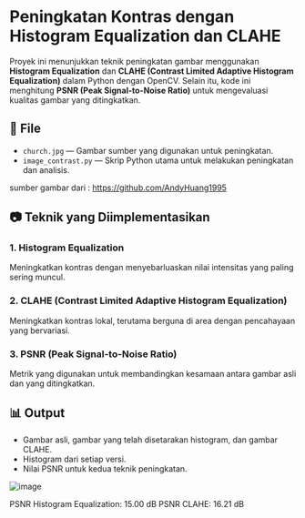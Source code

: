 # Peningkatan Kontras dengan Histogram Equalization dan CLAHE

Proyek ini menunjukkan teknik peningkatan gambar menggunakan **Histogram Equalization** dan **CLAHE (Contrast Limited Adaptive Histogram Equalization)** dalam Python dengan OpenCV. Selain itu, kode ini menghitung **PSNR (Peak Signal-to-Noise Ratio)** untuk mengevaluasi kualitas gambar yang ditingkatkan.

## 📁 File
- `church.jpg` — Gambar sumber yang digunakan untuk peningkatan.
- `image_contrast.py` — Skrip Python utama untuk melakukan peningkatan dan analisis.

sumber gambar dari : https://github.com/AndyHuang1995

## 📷 Teknik yang Diimplementasikan

### 1. Histogram Equalization
Meningkatkan kontras dengan menyebarluaskan nilai intensitas yang paling sering muncul.

### 2. CLAHE (Contrast Limited Adaptive Histogram Equalization)
Meningkatkan kontras lokal, terutama berguna di area dengan pencahayaan yang bervariasi.

### 3. PSNR (Peak Signal-to-Noise Ratio)
Metrik yang digunakan untuk membandingkan kesamaan antara gambar asli dan yang ditingkatkan.

## 📊 Output
- Gambar asli, gambar yang telah disetarakan histogram, dan gambar CLAHE.
- Histogram dari setiap versi.
- Nilai PSNR untuk kedua teknik peningkatan.

![image](https://github.com/user-attachments/assets/830e6f5b-1d0d-425e-ac76-0edbf6db52e0)

PSNR Histogram Equalization: 15.00 dB
PSNR CLAHE: 16.21 dB

